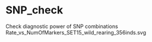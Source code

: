 # SNP_check
Check diagnostic power of SNP combinations
Rate_vs_NumOfMarkers_SET15_wild_rearing_356inds.svg
